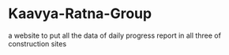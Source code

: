 # Kaavya-Ratna-Group
a website to put all the data of daily progress report in all three of construction sites
